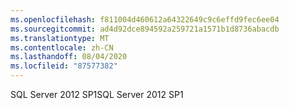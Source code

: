 ```yaml
---
ms.openlocfilehash: f811004d460612a64322649c9c6effd9fec6ee04
ms.sourcegitcommit: ad4d92dce894592a259721a1571b1d8736abacdb
ms.translationtype: MT
ms.contentlocale: zh-CN
ms.lasthandoff: 08/04/2020
ms.locfileid: "87577382"
---
```

<span data-ttu-id="aab73-101">SQL Server 2012 SP1</span><span class="sxs-lookup"><span data-stu-id="aab73-101">SQL Server 2012 SP1</span></span>

